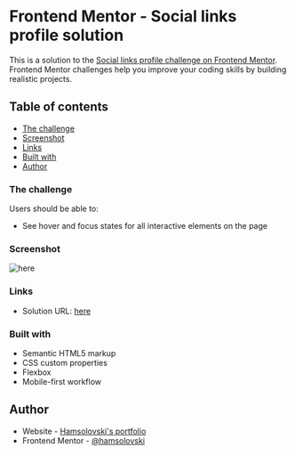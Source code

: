 # Frontend Mentor - Social links profile solution

This is a solution to the [Social links profile challenge on Frontend Mentor](https://www.frontendmentor.io/challenges/social-links-profile-UG32l9m6dQ). Frontend Mentor challenges help you improve your coding skills by building realistic projects. 

## Table of contents

  - [The challenge](#the-challenge)
  - [Screenshot](#screenshot)
  - [Links](#links)
  - [Built with](#built-with)
  - [Author](#author)


### The challenge

Users should be able to:

- See hover and focus states for all interactive elements on the page

### Screenshot

![here](./screenshot2.png)

### Links

- Solution URL: [here](https://hamsolovski.github.io/web-design-practice/social-links-profile-main/index.html)

### Built with

- Semantic HTML5 markup
- CSS custom properties
- Flexbox
- Mobile-first workflow

## Author

- Website - [Hamsolovski's portfolio](https://github.com/Hamsolovski)
- Frontend Mentor - [@hamsolovski](https://www.frontendmentor.io/profile/Hamsolovski)